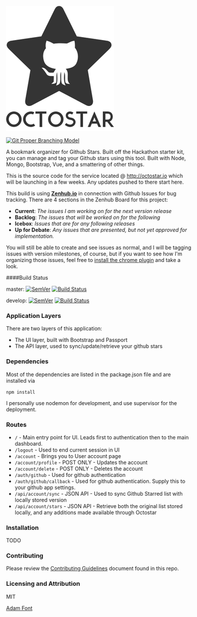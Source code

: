 ![Octostar](/octostar-title.png?raw=true "Octostar")
 
[![Git Proper Branching Model](http://b.repl.ca/v1/Git-Proper%20Branching-lightgrey.png)](http://nvie.com/posts/a-successful-git-branching-model/)

A bookmark organizer for Github Stars. Built off the Hackathon starter kit, you can manage and tag your Github stars using this tool. Built with Node, Mongo, Bootstrap, Vue, and a smattering of other things.

This is the source code for the service located @ http://octostar.io which will be launching in a few weeks. Any updates pushed to there start here.

This build is using **[Zenhub.io](https://www.zenhub.io/)** in connection with Github Issues for bug tracking. There are 4 sections in the Zenhub Board for this project:
- **Current**: *The issues I am working on for the next version release*
- **Backlog**: *The issues that will be worked on for the following*
- **Icebox**: *Issues that are for any following releases*
- **Up for Debate**: *Any issues that are presented, but not yet approved for implementation.*

You will still be able to create and see issues as normal, and I will be tagging issues with version milestones, of course, but if you want to see how I'm organizing those issues, feel free to [install the chrome plugin](https://chrome.google.com/webstore/detail/zenhub-for-github/ogcgkffhplmphkaahpmffcafajaocjbd) and take a look.

####Build Status

master: [![SemVer](http://b.repl.ca/v1/SemVer-0.3.0-blue.png)](http://semver.org)  [![Build Status](https://secure.travis-ci.org/therebelrobot/octostar.png?branch=master)](https://travis-ci.org/therebelrobot/octostar)

develop: [![SemVer](http://b.repl.ca/v1/SemVer-0.4.0--alpha-blue.png)](http://semver.org) [![Build Status](https://secure.travis-ci.org/therebelrobot/octostar.png?branch=develop)](https://travis-ci.org/therebelrobot/octostar)

### Application Layers
There are two layers of this application:
- The UI layer, built with Bootstrap and Passport
- The API layer, used to sync/update/retrieve your github stars

### Dependencies
Most of the dependencies are listed in the package.json file and are installed via
```
npm install
```
I personally use nodemon for development, and use supervisor for the deployment. 

### Routes
- `/` - Main entry point for UI. Leads first to authentication then to the main dashboard.
- `/logout` - Used to end current session in UI
- `/account` - Brings you to User account page
- `/account/profile` - POST ONLY - Updates the account
- `/account/delete` - POST ONLY - Deletes the account
- `/auth/github` - Used for github authentication
- `/auth/github/callback` - Used for github authentication. Supply this to your github app settings.
- `/api/account/sync` - JSON API - Used to sync Github Starred list with locally stored version
- `/api/account/stars` - JSON API - Retrieve both the original list stored locally, and any additions made available through Octostar

### Installation
TODO

### Contributing

Please review the [Contributing Guidelines](/CONTRIBUTING.md) document found in this repo.

### Licensing and Attribution

MIT

[Adam Font](https://www.behance.net/gallery/ADAM-Free-Typeface/13756975)
